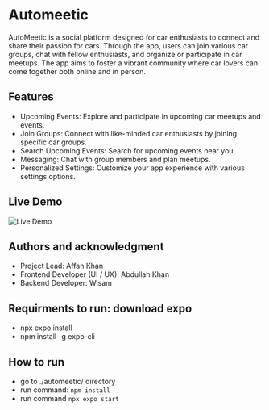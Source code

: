 # Automeetic

AutoMeetic is a social platform designed for car enthusiasts to connect and share their passion for cars. Through the app, users can join various car groups, chat with fellow enthusiasts, and organize or participate in car meetups. The app aims to foster a vibrant community where car lovers can come together both online and in person.

## Features

- Upcoming Events: Explore and participate in upcoming car meetups and events.
- Join Groups: Connect with like-minded car enthusiasts by joining specific car groups.
- Search Upcoming Events: Search for upcoming events near you.
- Messaging: Chat with group members and plan meetups.
- Personalized Settings: Customize your app experience with various settings options.

## Live Demo

![Live Demo](demo/live-demo.gif)

## Authors and acknowledgment

- Project Lead: Affan Khan
- Frontend Developer (UI / UX): Abdullah Khan
- Backend Developer: Wisam

## Requirments to run: download expo

- npx expo install
- npm install -g expo-cli

## How to run

- go to ./automeetic/ directory
- run command: `npm install`
- run command `npx expo start`
